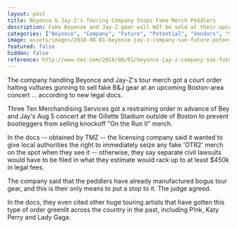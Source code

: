 ```yaml
---
layout: post
title: Beyonce & Jay-Z's Touring Company Stops Fake Merch Peddlers
description: Fake Beyonce and Jay-Z gear will NOT be sold at their upcoming show near Boston ... according to a judge.
categories: ["Beyonce", "Company", "Future", "Potential", "Vendors", "Selling", "Fake", "Tour", "Merchandise"]
image: assets/images/2018-08-01-beyonce-jay-z-company-sue-future-potential-vendors-selling-fake-tour-merchandise.jpg
featured: false
hidden: false
reference: http://www.tmz.com/2018/08/01/beyonce-jay-z-company-sue-future-potential-vendors-selling-fake-tour-merchandise/
---
```

The company handling Beyonce and Jay-Z's tour merch got a court order halting vultures gunning to sell fake B&J gear at an upcoming Boston-area concert ... according to new legal docs.

Three Ten Merchandising Services got a restraining order in advance of Bey and Jay's Aug 5 concert at the Gillette Stadium outside of Boston to prevent bootleggers from selling knockoff "On the Run II" merch.

In the docs -- obtained by TMZ -- the licensing company said it wanted to give local authorities the right to immediately seize any fake 'OTR2' merch on the spot when they see it -- otherwise, they say separate civil lawsuits would have to be filed in what they estimate would rack up to at least $450k in legal fees. 

The company said that the peddlers have already manufactured bogus tour gear, and this is their only means to put a stop to it. The judge agreed.

In the docs, they even cited other huge touring artists that have gotten this type of order greenlit across the country in the past, including P!nk, Katy Perry and Lady Gaga. 
